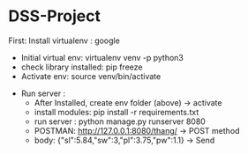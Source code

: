 # DSS-Project
First: Install virtualenv : google
- Initial virtual env: virtualenv venv -p python3
- check library installed: pip freeze 
- Activate env: source venv/bin/activate
* Run server : 
  - After Installed, create env folder (above) -> activate
  - install modules: pip install -r requirements.txt
  - run server : python manage.py runserver 8080
  - POSTMAN: http://127.0.0.1:8080/thang/ -> POST method
  - body: {"sl":5.84,"sw":3,"pl":3.75,"pw":1.1} -> Send
  
  
 
